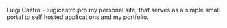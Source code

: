 Luigi Castro - luigicastro.pro my personal site, that serves as a simple small portal to self hosted applications and my portfolio.
